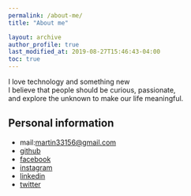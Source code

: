 ```yaml
---
permalink: /about-me/
title: "About me"

layout: archive
author_profile: true
last_modified_at: 2019-08-27T15:46:43-04:00
toc: true
---
```


I love technology and something new <br>
I believe that people should be curious, passionate, <br>
and explore the unknown to make our life meaningful.

## Personal information

* mail:martin33156@gmail.com
* [github](https://github.com/genius92606)
* [facebook](https://www.facebook.com/profile.php?id=100000413662587&ref=bookmarks)
* [instagram](https://www.instagram.com/dream_fall92606/)
* [linkedin](https://www.linkedin.com/in/martin-lee-b02b08135/)
* [twitter](https://twitter.com/genius92606)